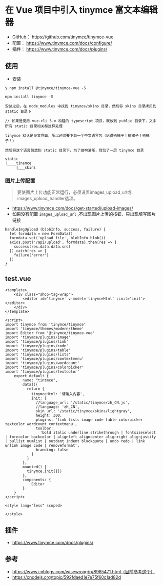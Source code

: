 # 在 Vue 项目中引入 tinymce 富文本编辑器

- GitHub： https://github.com/tinymce/tinymce-vue
- 配置： https://www.tinymce.com/docs/configure/
- 插件： https://www.tinymce.com/docs/plugins/

## 使用
- 安装
```
$ npm install @tinymce/tinymce-vue -S

npm install tinymce -S

安装之后，在 node_modules 中找到 tinymce/skins 目录，然后将 skins 目录拷贝到 static 目录下

// 如果是使用 vue-cli 3.x 构建的 typescript 项目，就放到 public 目录下，文中所有 static 目录相关都这样处理

tinymce 默认是英文界面，所以还需要下载一个中文语言包（记得搭梯子！搭梯子！搭梯子！）

然后将这个语言包放到 static 目录下，为了结构清晰，我包了一层 tinymce 目录

static
|____tinemce
     |___skins
```
### 图片上传配置
> 要使图片上传功能正常运行，必须设置images_upload_url或images_upload_handler选项。

  - https://www.tinymce.com/docs/get-started/upload-images/
  - 如果没有配置 `images_upload_url`  ,不出现图片上传的按钮，只出现填写图片链接
```
handleImgUpload (blobInfo, success, failure) {
  let formdata = new FormData()
  formdata.set('upload_file', blobInfo.blob())
  axios.post('/api/upload', formdata).then(res => {
    success(res.data.data.src)
  }).catch(res => {
    failure('error')
  })
}
```



## test.vue
```
<template>
    <div class="shop-tag-wrap">
        <editor id='tinymce' v-model='tinymceHtml' :init='init'></editor>
    </div>
</template>

<script>
import tinymce from 'tinymce/tinymce'
import 'tinymce/themes/modern/theme'
import Editor from '@tinymce/tinymce-vue'
import 'tinymce/plugins/image'
import 'tinymce/plugins/link'
import 'tinymce/plugins/code'
import 'tinymce/plugins/table'
import 'tinymce/plugins/lists'
import 'tinymce/plugins/contextmenu'
import 'tinymce/plugins/wordcount'
import 'tinymce/plugins/colorpicker'
import 'tinymce/plugins/textcolor'
    export default {
        name: "tintmce",
        data(){
          return {
            tinymceHtml: '请输入内容',
            init: {
              //language_url: '/static/tinymce/zh_CN.js',
              //language: 'zh_CN',
              skin_url: '/static/tinymce/skins/lightgray',
              height: 300,
              plugins: 'link lists image code table colorpicker textcolor wordcount contextmenu',
              toolbar:
                'bold italic underline strikethrough | fontsizeselect | forecolor backcolor | alignleft aligncenter alignright alignjustify | bullist numlist | outdent indent blockquote | undo redo | link unlink image code | removeformat',
              branding: false
            }
          }
        },
        mounted() {
          tinymce.init({})
        },
        components: {
            Editor
        }
    }
</script>

<style lang="less" scoped>

</style>

```

## 插件
- https://www.tinymce.com/docs/plugins/


## 参考
- https://www.cnblogs.com/wisewrong/p/8985471.html（目前参考这个）
- https://cnodejs.org/topic/592fdaed1e7e75f60c1ad82d
